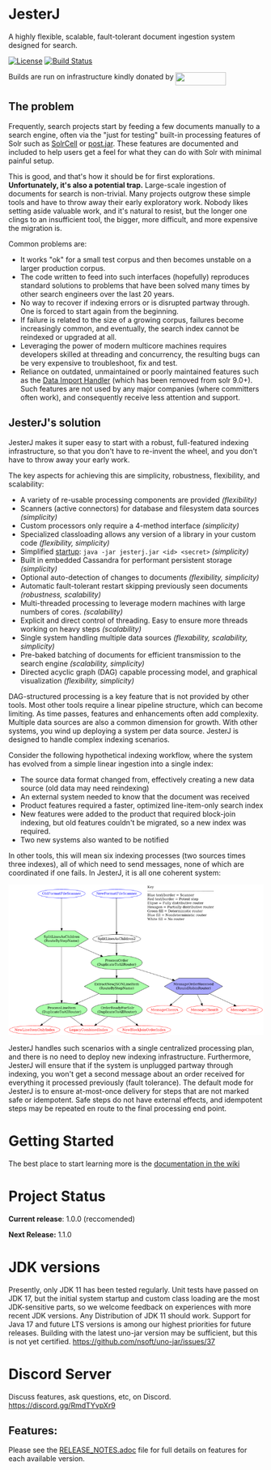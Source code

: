 JesterJ
=======
A highly flexible, scalable, fault-tolerant document ingestion system designed for search.

[![License](https://img.shields.io/badge/license-Apache%202.0-B70E23.svg?style=plastic)](http://www.opensource.org/licenses/Apache-2.0)
[![Build Status](https://github.com/nsoft/jesterj/actions/workflows/gradle.yml/badge.svg)](https://github.com/nsoft/jesterj/actions)

Builds are run on infrastructure kindly donated by [<img align="top" src="https://crave.io/wp-content/uploads/2022/09/Crave_logo_black_bg-e1663023213710.png" alt="" width="100px" height="26px">](https://crave.io/)

## The problem
Frequently, search projects start by feeding a few documents manually to a search engine, often via the "just for testing" built-in processing features of Solr such as [SolrCell](https://solr.apache.org/guide/6_6/uploading-data-with-solr-cell-using-apache-tika.html) or [post.jar](https://solr.apache.org/guide/6_6/post-tool.html#simpleposttool).
These features are documented and included to help users get a feel for what they can do with Solr with minimal painful setup.

This is good, and that's how it should be for first explorations.
**Unfortunately, it's also a potential trap.**
Large-scale ingestion of documents for search is non-trivial.
Many projects outgrow these simple tools and have to throw away their early exploratory work.
Nobody likes setting aside valuable work, and it's natural to resist, but the longer one clings to an insufficient tool, the bigger, more difficult, and more expensive the migration is.


Common problems are:

- It works "ok" for a small test corpus and then becomes unstable on a larger production corpus.
- The code written to feed into such interfaces (hopefully) reproduces standard solutions to problems that have been solved many times by other search engineers over the last 20 years.
- No way to recover if indexing errors or is disrupted partway through. One is forced to start again from the beginning.
- If failure is related to the size of a growing corpus, failures become increasingly common, and eventually, the search index cannot be reindexed or upgraded at all.
- Leveraging the power of modern multicore machines requires developers skilled at threading and concurrency, the resulting bugs can be very expensive to troubleshoot, fix and test.
- Reliance on outdated, unmaintained or poorly maintained features such as the [Data Import Handler](https://solr.apache.org/guide/8_11/uploading-structured-data-store-data-with-the-data-import-handler.html) (which has been removed from solr 9.0+). Such features are not used by any major companies (where committers often work), and consequently receive less attention and support.

## JesterJ's solution

JesterJ makes it super easy to start with a robust, full-featured indexing infrastructure, so that you don't have to re-invent the wheel, and you don't have to throw away your early work.

The key aspects for achieving this are simplicity, robustness, flexibility, and scalability:

- A variety of re-usable processing components are provided _(flexibility)_
- Scanners (active connectors) for database and filesystem data sources _(simplicity)_
- Custom processors only require a 4-method interface _(simplicity)_
- Specialized classloading allows any version of a library in your custom code _(flexibility, simplicity)_
- Simplified [startup](https://github.com/nsoft/jesterj/blob/master/code/ingest/src/main/resources/usage.docopts.txt): `java -jar jesterj.jar <id> <secret>` _(simplicity)_
- Built in embedded Cassandra for performant persistent storage _(simplicity)_
- Optional auto-detection of changes to documents _(flexibility, simplicity)_
- Automatic fault-tolerant restart skipping previously seen documents _(robustness, scalability)_
- Multi-threaded processing to leverage modern machines with large numbers of cores. _(scalability)_
- Explicit and direct control of threading. Easy to ensure more threads working on heavy steps _(scalability)_
- Single system handling multiple data sources _(flexability, scalability, simplicity)_
- Pre-baked batching of documents for efficient transmission to the search engine _(scalability, simplicity)_
- Directed acyclic graph (DAG) capable processing model, and graphical visualization _(flexibility, simplicity)_

DAG-structured processing is a key feature that is not provided by other tools.
Most other tools require a linear pipeline structure, which can become limiting. As time passes, features and enhancements often add complexity.
Multiple data sources are also a common dimension for growth. With other systems, you wind up deploying a system per data source.
JesterJ is designed to handle complex indexing scenarios.

Consider the following hypothetical indexing workflow, where the system has evolved from a simple linear ingestion into a single index:
- The source data format changed from, effectively creating a new data source (old data may need reindexing)
- An external system needed to know that the document was received
- Product features required a faster, optimized line-item-only search index
- New features were added to the product that required block-join indexing, but old features couldn't be migrated, so a new index was required.
- Two new systems also wanted to be notified

In other tools, this will mean six indexing processes (two sources times three indexes), all of which need to send messages, none of which are coordinated if one fails. In JesterJ, it is all one coherent system:

![Complex Processing](https://raw.githubusercontent.com/nsoft/jesterj/79ed481c7c0b98469e3e41c96b92170837a26130/code/examples/routing/complex-routing.png)

JesterJ handles such scenarios with a single centralized processing plan, and there is no need to deploy new indexing infrastructure.
Furthermore, JesterJ will ensure that if the system is unplugged partway through indexing, you won't get a second message about an order received for everything it processed previously (fault tolerance).
The default mode for JesterJ is to ensure at-most-once delivery for steps that are not marked safe or idempotent. Safe steps do not have external effects, and idempotent steps may be repeated en route to the final processing end point.

# Getting Started

The best place to start learning more is the [documentation in the wiki](https://github.com/nsoft/jesterj/wiki/Documentation)

# Project Status

**Current release**: 1.0.0 (reccomended)

**Next Release:** 1.1.0


# JDK versions

Presently, only JDK 11 has been tested regularly.
Unit tests have passed on JDK 17, but the initial system startup and custom class loading are the most JDK-sensitive parts, so we welcome feedback on experiences with more recent JDK versions.
Any Distribution of JDK 11 should work.
Support for Java 17 and future LTS versions is among our highest priorities for future releases.
Building with the latest uno-jar version may be sufficient, but this is not yet certified. https://github.com/nsoft/uno-jar/issues/37

# Discord Server

Discuss features, ask questions, etc, on Discord. https://discord.gg/RmdTYvpXr9

## Features:

Please see the [RELEASE_NOTES.adoc](https://github.com/nsoft/jesterj/blob/master/RELEASE_NOTES.adoc) file for full details on features for each available version.
